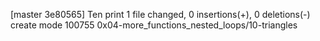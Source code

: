 [master 3e80565] Ten print
 1 file changed, 0 insertions(+), 0 deletions(-)
 create mode 100755 0x04-more_functions_nested_loops/10-triangles
